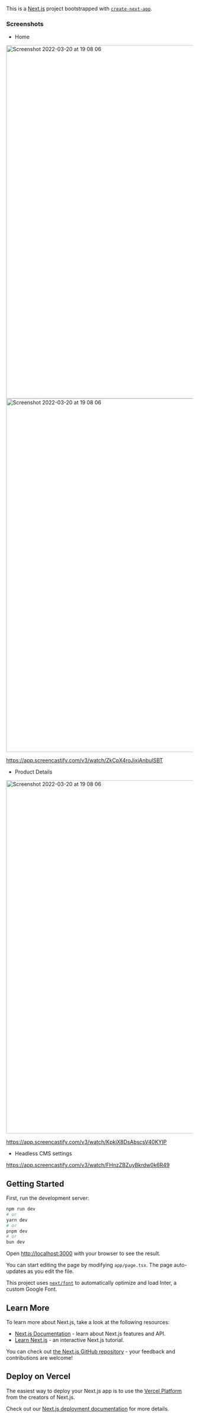 This is a [Next.js](https://nextjs.org/) project bootstrapped with [`create-next-app`](https://github.com/vercel/next.js/tree/canary/packages/create-next-app).

### Screenshots

- Home

<img width="951" alt="Screenshot 2022-03-20 at 19 08 06" src="https://github.com/user-attachments/assets/4ac999d9-887d-42ee-af3f-9b24e9ea6285">

<img width="951" alt="Screenshot 2022-03-20 at 19 08 06" src="https://github.com/user-attachments/assets/a6a043a6-4856-404e-849f-35223ed1695d">

https://app.screencastify.com/v3/watch/ZkCpX4roJixjAnbulSBT

- Product Details

<img width="951" alt="Screenshot 2022-03-20 at 19 08 06" src="https://github.com/user-attachments/assets/8aa192ed-986a-438e-90bb-5962a8a7a2a9">

https://app.screencastify.com/v3/watch/KpkiX8DsAbscsV40KYIP

- Headless CMS settings

https://app.screencastify.com/v3/watch/FHnzZBZuyBkrdw0k6R49

## Getting Started

First, run the development server:

```bash
npm run dev
# or
yarn dev
# or
pnpm dev
# or
bun dev
```

Open [http://localhost:3000](http://localhost:3000) with your browser to see the result.

You can start editing the page by modifying `app/page.tsx`. The page auto-updates as you edit the file.

This project uses [`next/font`](https://nextjs.org/docs/basic-features/font-optimization) to automatically optimize and load Inter, a custom Google Font.

## Learn More

To learn more about Next.js, take a look at the following resources:

- [Next.js Documentation](https://nextjs.org/docs) - learn about Next.js features and API.
- [Learn Next.js](https://nextjs.org/learn) - an interactive Next.js tutorial.

You can check out [the Next.js GitHub repository](https://github.com/vercel/next.js/) - your feedback and contributions are welcome!

## Deploy on Vercel

The easiest way to deploy your Next.js app is to use the [Vercel Platform](https://vercel.com/new?utm_medium=default-template&filter=next.js&utm_source=create-next-app&utm_campaign=create-next-app-readme) from the creators of Next.js.

Check out our [Next.js deployment documentation](https://nextjs.org/docs/deployment) for more details.
